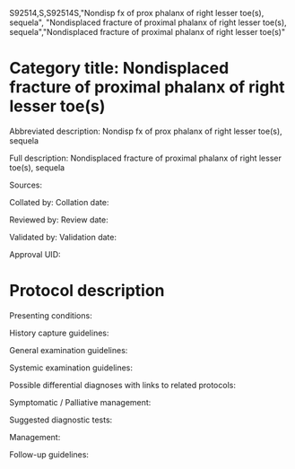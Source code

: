 S92514,S,S92514S,"Nondisp fx of prox phalanx of right lesser toe(s), sequela", "Nondisplaced fracture of proximal phalanx of right lesser toe(s), sequela","Nondisplaced fracture of proximal phalanx of right lesser toe(s)"
# Category title: Nondisplaced fracture of proximal phalanx of right lesser toe(s)

Abbreviated description: Nondisp fx of prox phalanx of right lesser toe(s), sequela

Full description: Nondisplaced fracture of proximal phalanx of right lesser toe(s), sequela

Sources:

Collated by:
Collation date:

Reviewed by:
Review date:

Validated by:
Validation date:

Approval UID:

# Protocol description

Presenting conditions:

History capture guidelines:

General examination guidelines:

Systemic examination guidelines:

Possible differential diagnoses with links to related protocols:

Symptomatic / Palliative management:

Suggested diagnostic tests:

Management:

Follow-up guidelines:

